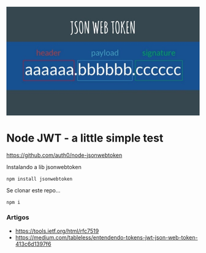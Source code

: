 ![](json-web-token.jpg)

# Node JWT - a little simple test

https://github.com/auth0/node-jsonwebtoken

Instalando a lib jsonwebtoken

    npm install jsonwebtoken

Se clonar este repo...

    npm i


### Artigos

- https://tools.ietf.org/html/rfc7519
- https://medium.com/tableless/entendendo-tokens-jwt-json-web-token-413c6d1397f6